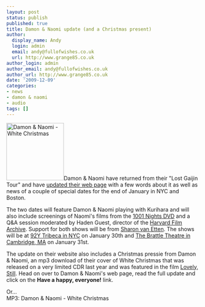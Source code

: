 ```yaml
---
layout: post
status: publish
published: true
title: Damon & Naomi update (and a Christmas present)
author:
  display_name: Andy
  login: admin
  email: andy@fullofwishes.co.uk
  url: http://www.grange85.co.uk
author_login: admin
author_email: andy@fullofwishes.co.uk
author_url: http://www.grange85.co.uk
date: '2009-12-09'
categories:
- news
- damon & naomi
- audio
tags: []
---
```

<p><a href="https://media.fullofwishes.co.uk/ahfow/uploads/2009/12/dan_christmas.jpg"><img src="https://media.fullofwishes.co.uk/ahfow/uploads/2009/12/dan_christmas.jpg" alt="Damon & Naomi - White Christmas" title="Damon & Naomi - White Christmas" width="150" height="150" class="alignright size-full wp-image-1738" /></a>Damon & Naomi have returned from their "Lost Gaijin Tour" and have <a href="http://www.damonandnaomi.com">updated their web page</a> with a few words about it as well as news of a couple of special dates for the end of January in NYC and Boston.</p>
<p>The two dates will feature Damon & Naomi playing with Kurihara and will also include screenings of Naomi's films from the <a href="http://www.factorytwentyfive.com/ftf2/">1001 Nights DVD</a> and a Q&A session moderated by Haden Guest, director of the <a href="http://hcl.harvard.edu/hfa/general_info.html">Harvard Film Archive</a>. Support for both shows will be from <a href="http://www.sharonvanetten.com/">Sharon van Etten</a>. The shows will be at <a href="http://www.92y.org">92Y Tribeca in NYC</a> on January 30th and <a href="http://www.brattlefilm.org">The Brattle Theatre in Cambridge, MA</a> on January 31st.</p>
<p>The update on their website also includes a Christmas pressie from Damon & Naomi, an mp3 download of their cover of White Christmas that was released on a very limited CDR last year and was featured in the film <a href="http://www.imdb.com/title/tt1150947/">Lovely, Still</a>. Head on over to Damon & Naomi's web page, read the full update and click on the <strong>Have a happy, everyone!</strong> link.</p>
<p><ins datetime="2011-12-15T23:43:36+00:00">
<p>Or...<br />
MP3: Damon & Naomi - White Christmas</p>
<p></ins></p>
